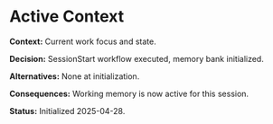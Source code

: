 # Active Context

**Context:** Current work focus and state.

**Decision:** SessionStart workflow executed, memory bank initialized.

**Alternatives:** None at initialization.

**Consequences:** Working memory is now active for this session.

**Status:** Initialized 2025-04-28.
